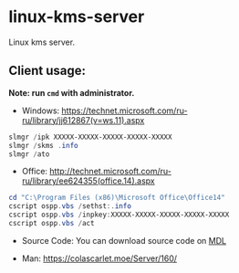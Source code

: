 # linux-kms-server
Linux kms server.

## Client usage:

**Note: run `cmd` with administrator.**

- Windows: https://technet.microsoft.com/ru-ru/library/jj612867(v=ws.11).aspx
```powershell
slmgr /ipk XXXXX-XXXXX-XXXXX-XXXXX-XXXXX
slmgr /skms .info
slmgr /ato
```

- Office: http://technet.microsoft.com/ru-ru/library/ee624355(office.14).aspx
```powershell
cd "C:\Program Files (x86)\Microsoft Office\Office14"
cscript ospp.vbs /sethst:.info
cscript ospp.vbs /inpkey:XXXXX-XXXXX-XXXXX-XXXXX-XXXXX
cscript ospp.vbs /act
```

- Source Code:
You can download source code on [MDL](https://forums.mydigitallife.info/threads/50234-Emulated-KMS-Servers-on-non-Windows-platforms)

- Man:
https://colascarlet.moe/Server/160/
